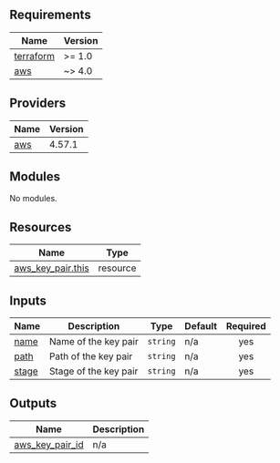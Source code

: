 ## Requirements

| Name | Version |
|------|---------|
| <a name="requirement_terraform"></a> [terraform](#requirement\_terraform) | >= 1.0 |
| <a name="requirement_aws"></a> [aws](#requirement\_aws) | ~> 4.0 |

## Providers

| Name | Version |
|------|---------|
| <a name="provider_aws"></a> [aws](#provider\_aws) | 4.57.1 |

## Modules

No modules.

## Resources

| Name | Type |
|------|------|
| [aws_key_pair.this](https://registry.terraform.io/providers/hashicorp/aws/latest/docs/resources/key_pair) | resource |

## Inputs

| Name | Description | Type | Default | Required |
|------|-------------|------|---------|:--------:|
| <a name="input_name"></a> [name](#input\_name) | Name of the key pair | `string` | n/a | yes |
| <a name="input_path"></a> [path](#input\_path) | Path of the key pair | `string` | n/a | yes |
| <a name="input_stage"></a> [stage](#input\_stage) | Stage of the key pair | `string` | n/a | yes |

## Outputs

| Name | Description |
|------|-------------|
| <a name="output_aws_key_pair_id"></a> [aws\_key\_pair\_id](#output\_aws\_key\_pair\_id) | n/a |
